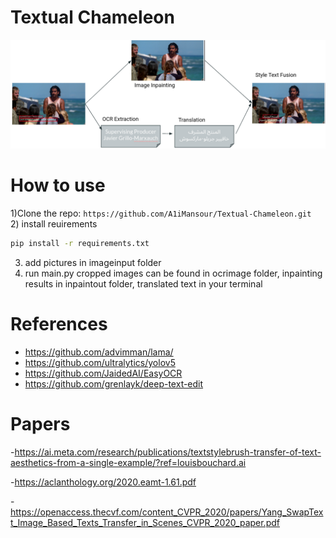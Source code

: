# Textual Chameleon

![Image Alt Text](https://github.com/A1iMansour/Multimodal-Text-Integration-Translation-System/raw/main/process.png)

# How to use

1)Clone the repo: `https://github.com/A1iMansour/Textual-Chameleon.git`  
2) install reuirements

```bash
pip install -r requirements.txt
```
3) add pictures in imageinput folder
4) run main.py
cropped images can be found in ocrimage folder, inpainting results in inpaintout folder, translated text in your terminal
# References

- https://github.com/advimman/lama/
- https://github.com/ultralytics/yolov5
- https://github.com/JaidedAI/EasyOCR
- https://github.com/grenlayk/deep-text-edit

# Papers

-https://ai.meta.com/research/publications/textstylebrush-transfer-of-text-aesthetics-from-a-single-example/?ref=louisbouchard.ai

-https://aclanthology.org/2020.eamt-1.61.pdf

-https://openaccess.thecvf.com/content_CVPR_2020/papers/Yang_SwapText_Image_Based_Texts_Transfer_in_Scenes_CVPR_2020_paper.pdf

